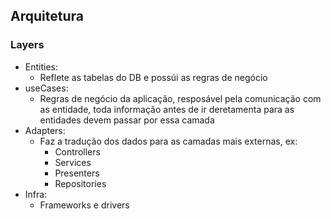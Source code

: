 ## Arquitetura


### Layers

* Entities:
  * Reflete as tabelas do DB e possúi as regras de negócio
* useCases:
  * Regras de negócio da aplicação, resposável pela comunicação com as entidade,
    toda informação antes de ir deretamenta para as entidades devem passar por essa camada
* Adapters:
  * Faz a tradução dos dados para as camadas mais externas, ex:
    * Controllers
    * Services
    * Presenters
    * Repositories
* Infra:
  * Frameworks e drivers
